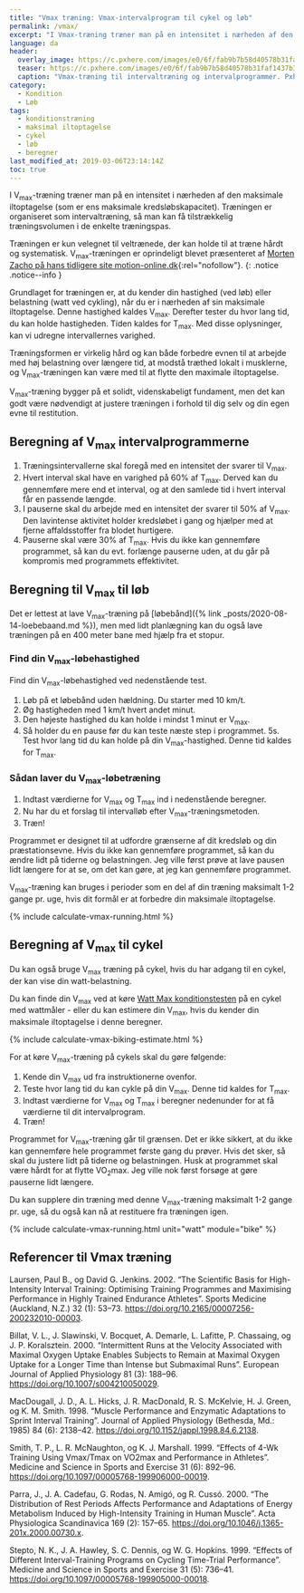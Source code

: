 ```yaml
---
title: "Vmax træning: Vmax-intervalprogram til cykel og løb"
permalink: /vmax/
excerpt: "I Vmax-træning træner man på en intensitet i nærheden af den maksimale iltoptagelse (som er ens maksimale kredsløbskapacitet). Her er beregner til cykling og løb."
language: da
header:
  overlay_image: https://c.pxhere.com/images/e0/6f/fab9b7b58d40578b31faf1437b30-1575615.jpg!d
  teaser: https://c.pxhere.com/images/e0/6f/fab9b7b58d40578b31faf1437b30-1575615.jpg!d
  caption: "Vmax-træning til intervaltræning og intervalprogrammer. Pxhere - [via](https://pxhere.com/da/photo/1575615)"
category:
  - Kondition
  - Løb
tags:
  - konditionstræning
  - maksimal iltoptagelse
  - cykel
  - løb
  - beregner
last_modified_at: 2019-03-06T23:14:14Z
toc: true
---
```


I V<sub>max</sub>-træning træner man på en intensitet i nærheden af den maksimale iltoptagelse (som er ens maksimale kredsløbskapacitet). Træningen er organiseret som intervaltræning, så man kan få tilstrækkelig træningsvolumen i de enkelte træningspas.

Træningen er kun velegnet til veltrænede, der kan holde til at træne hårdt og systematisk. V<sub>max</sub>-træningen er oprindeligt blevet præsenteret af [Morten Zacho på hans tidligere site motion-online.dk](http://web.archive.org/web/20110606133951/http://www.motion-online.dk/konditionstraening/kondition_-_artikler/vmax-traening/){:rel="nofollow"}.
{: .notice .notice--info }

Grundlaget for træningen er, at du kender din hastighed (ved løb) eller belastning (watt ved cykling), når du er i nærheden af sin maksimale iltoptagelse. Denne hastighed kaldes V<sub>max</sub>. Derefter tester du hvor lang tid, du kan holde hastigheden. Tiden kaldes for T<sub>max</sub>. Med disse oplysninger, kan vi udregne intervallernes varighed.

Træningsformen er virkelig hård og kan både forbedre evnen til at arbejde med høj belastning over længere tid, at modstå træthed lokalt i musklerne, og V<sub>max</sub>-træningen kan være med til at flytte den maximale iltoptagelse.

V<sub>max</sub>-træning bygger på et solidt, videnskabeligt fundament, men det kan godt være nødvendigt at justere træningen i forhold til dig selv og din egen evne til restitution.

## Beregning af V<sub>max</sub> intervalprogrammerne

1. Træningsintervallerne skal foregå med en intensitet der svarer til V<sub>max</sub>.
2. Hvert interval skal have en varighed på 60% af T<sub>max</sub>. Derved kan du gennemføre mere end et interval, og at den samlede tid i hvert interval får en passende længde.
3. I pauserne skal du arbejde med en intensitet der svarer til 50% af V<sub>max</sub>. Den lavintense aktivitet holder kredsløbet i gang og hjælper med at fjerne affaldsstoffer fra blodet hurtigere.
4. Pauserne skal være 30% af T<sub>max</sub>. Hvis du ikke kan gennemføre programmet, så kan du evt. forlænge pauserne uden, at du går på kompromis med programmets effektivitet.

## Beregning til V<sub>max</sub> til løb

Det er lettest at lave V<sub>max</sub>-træning på [løbebånd]({% link _posts/2020-08-14-loebebaand.md %}), men med lidt planlægning kan du også lave træningen på en 400 meter bane med hjælp fra et stopur.

### Find din V<sub>max</sub>-løbehastighed

Find din V<sub>max</sub>-løbehastighed ved nedenstående test.

1. Løb på et løbebånd uden hældning. Du starter med 10 km/t.
2. Øg hastigheden med 1 km/t hvert andet minut.
3. Den højeste hastighed du kan holde i mindst 1 minut er V<sub>max</sub>.
4. Så holder du en pause før du kan teste næste step i programmet.
5s. Test hvor lang tid du kan holde på din V<sub>max</sub>-hastighed. Denne tid kaldes for T<sub>max</sub>.

### Sådan laver du V<sub>max</sub>-løbetræning

1. Indtast værdierne for V<sub>max</sub> og T<sub>max</sub> ind i nedenstående beregner.
2. Nu har du et forslag til intervalløb efter V<sub>max</sub>-træningsmetoden.
3. Træn!

Programmet er designet til at udfordre grænserne af dit kredsløb og din præstationsevne. Hvis du ikke kan gennemføre programmet, så kan du ændre lidt på tiderne og belastningen. Jeg ville først prøve at lave pausen lidt længere for at se, om det kan gøre, at jeg kan gennemføre programmet.

V<sub>max</sub>-træning kan bruges i perioder som en del af din træning maksimalt 1-2 gange pr. uge, hvis dit formål er at forbedre din maksimale iltoptagelse.

{% include calculate-vmax-running.html %}

## Beregning af V<sub>max</sub> til cykel

Du kan også bruge V<sub>max</sub> træning på cykel, hvis du har adgang til en cykel, der kan vise din watt-belastning.

Du kan finde din V<sub>max</sub> ved at køre [Watt Max konditionstesten](/kondital-wattmax/) på en cykel med wattmåler - eller du kan estimere din V<sub>max</sub>, hvis du kender din maksimale iltoptagelse i denne beregner.

{% include calculate-vmax-biking-estimate.html %}

For at køre V<sub>max</sub>-træning på cykels skal du gøre følgende:

1. Kende din V<sub>max</sub> ud fra instruktionerne ovenfor. 
2. Teste hvor lang tid du kan cykle på din V<sub>max</sub>. Denne tid kaldes for T<sub>max</sub>.
3. Indtast værdierne for V<sub>max</sub> og T<sub>max</sub> i beregner nedenunder for at få værdierne til dit intervalprogram.
4. Træn!

Programmet for V<sub>max</sub>-træning går til grænsen. Det er ikke sikkert, at du ikke kan gennemføre hele programmet første gang du prøver. Hvis det sker, så skal du justere lidt på tiderne og belastningen. Husk at programmet skal være hårdt for at flytte VO<sub>2</sub>max. Jeg ville nok først forsøge at gøre pauserne lidt længere.

Du kan supplere din træning med denne V<sub>max</sub>-træning maksimalt 1-2 gange pr. uge, så du også kan nå at restituere fra træningen igen.

{% include calculate-vmax-running.html unit="watt" module="bike" %}

## Referencer til Vmax træning

Laursen, Paul B., og David G. Jenkins. 2002. “The Scientific Basis for High-Intensity Interval Training: Optimising Training Programmes and Maximising Performance in Highly Trained Endurance Athletes”. Sports Medicine (Auckland, N.Z.) 32 (1): 53–73. <https://doi.org/10.2165/00007256-200232010-00003>.

Billat, V. L., J. Slawinski, V. Bocquet, A. Demarle, L. Lafitte, P. Chassaing, og J. P. Koralsztein. 2000. “Intermittent Runs at the Velocity Associated with Maximal Oxygen Uptake Enables Subjects to Remain at Maximal Oxygen Uptake for a Longer Time than Intense but Submaximal Runs”. European Journal of Applied Physiology 81 (3): 188–96. <https://doi.org/10.1007/s004210050029>.

MacDougall, J. D., A. L. Hicks, J. R. MacDonald, R. S. McKelvie, H. J. Green, og K. M. Smith. 1998. “Muscle Performance and Enzymatic Adaptations to Sprint Interval Training”. Journal of Applied Physiology (Bethesda, Md.: 1985) 84 (6): 2138–42. <https://doi.org/10.1152/jappl.1998.84.6.2138>.

Smith, T. P., L. R. McNaughton, og K. J. Marshall. 1999. “Effects of 4-Wk Training Using Vmax/Tmax on VO2max and Performance in Athletes”. Medicine and Science in Sports and Exercise 31 (6): 892–96. <https://doi.org/10.1097/00005768-199906000-00019>.

Parra, J., J. A. Cadefau, G. Rodas, N. Amigó, og R. Cussó. 2000. “The Distribution of Rest Periods Affects Performance and Adaptations of Energy Metabolism Induced by High-Intensity Training in Human Muscle”. Acta Physiologica Scandinavica 169 (2): 157–65. <https://doi.org/10.1046/j.1365-201x.2000.00730.x>.

Stepto, N. K., J. A. Hawley, S. C. Dennis, og W. G. Hopkins. 1999. “Effects of Different Interval-Training Programs on Cycling Time-Trial Performance”. Medicine and Science in Sports and Exercise 31 (5): 736–41. <https://doi.org/10.1097/00005768-199905000-00018>.
